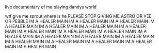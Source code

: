  live documentary of me playing dandys world

wtf give me sprout where is he PLEASE STOP GIVING ME ASTRO OR VEE OR PEBBLE IM A HEALER MAIN 
IM A HEALER MAIN IM A HEALER MAIN IM A HEALER MAIN IM A HEALER MAIN IM A HEALER MAIN IM A HEALER MAIN IM A HEALER MAIN IM A HEALER MAIN IM A HEALER MAIN IM A HEALER MAIN IM A HEALER MAIN IM A HEALER MAIN IM A HEALER MAIN IM A HEALER MAIN IM A HEALER MAIN IM A HEALER MAIN IM A HEALER MAIN IM A HEALER MAIN 
